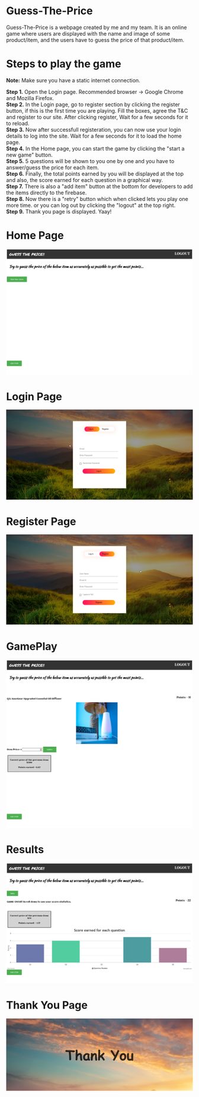 # Guess-The-Price
Guess-The-Price is a webpage created by me and my team. It is an online game where users are displayed with the name and image of some product/item, and the users have to guess the price of that product/item.

# Steps to play the game
<b>Note:</b> Make sure you have a static internet connection.

<b>Step 1.</b> Open the Login page. Recommended browser -> Google Chrome and Mozilla Firefox. <br/>
<b>Step 2.</b> In the Login page, go to register section by clicking the register button, if this is the first time you are playing. Fill the boxes, agree the T&C and register to our site. After clicking register, Wait for a few seconds for it to reload. <br/>
<b>Step 3.</b> Now after successfull registeration, you can now use your login details to log into the site. Wait for a few seconds for it to load the home page. <br/>
<b>Step 4.</b> In the Home page, you can start the game by clicking the "start a new game" button. <br/>
<b>Step 5.</b> 5 questions will be shown to you one by one and you have to answer/guess the price for each item. <br/>
<b>Step 6.</b> Finally, the total points earned by you will be displayed at the top and also, the score earned for each question in a graphical way. <br/>
<b>Step 7.</b> There is also a "add item" button at the bottom for developers to add the items directly to the firebase. <br/>
<b>Step 8.</b> Now there is a "retry" button which when clicked lets you play one more time. or you can log out by clicking the "logout" at the top right. <br/>
<b>Step 9.</b> Thank you page is displayed. Yaay!

# Home Page
![](Screenshots/Home_Page_Full.png "Home Page")

# Login Page
![](Screenshots/Login_Page.png "Login Page")

# Register Page
![](Screenshots/Register_Page.png "Register Page")

# GamePlay
![](Screenshots/Gameplay2.png "Gameplay2")

# Results
![](Screenshots/Result.png "Result")

# Thank You Page
![](Screenshots/Thank_You_Page.png "Thank You Page")
